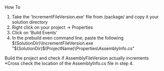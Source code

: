 How To

1) Take the 'IncrementFileVersion.exe' file from /package/ and copy it your solution directory
2) Right click on your project -> Properties
3) Click on 'Build Events'
4) In the prebuild even command line, paste the following
	$(SolutionDir)\IncrementFileVersion.exe "$(SolutionDir)\$(ProjectName)\Properties\AssemblyInfo.cs"

Build the project and check if AssemblyFileVersion actually increments
*Cross check the location of the AssemblyInfo.cs file in step 4.
